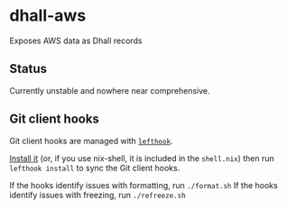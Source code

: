 # dhall-aws
Exposes AWS data as Dhall records

## Status
Currently unstable and nowhere near comprehensive.

## Git client hooks

Git client hooks are managed with [`lefthook`](https://github.com/Arkweid/lefthook).

[Install it](https://github.com/Arkweid/lefthook/blob/master/docs/full_guide.md#installation) (or, if you use nix-shell, it is included in the `shell.nix`) then run `lefthook install` to sync the Git client hooks.

If the hooks identify issues with formatting, run `./format.sh`
If the hooks identify issues with freezing, run `./refreeze.sh`
